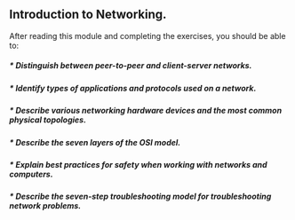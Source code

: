 ## Introduction to Networking.

After reading this module and completing the exercises, you should be able to:


##### * Distinguish between peer-to-peer and client-server networks.
  
##### * Identify types of applications and protocols used on a network.
  
##### * Describe various networking hardware devices and the most common physical topologies.
  
##### * Describe the seven layers of the OSI model.
  
##### * Explain best practices for safety when working with networks and computers.
  
##### * Describe the seven-step troubleshooting model for troubleshooting network problems.